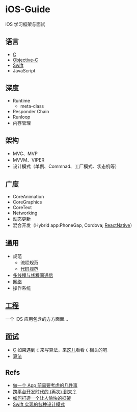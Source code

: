 # iOS-Guide
iOS 学习框架与面试

## 语言
-   [C](/C)
-   [Objective-C](/Objective-C)
-   [Swift](/Swift)
-   JavaScript

## 深度
-   Runtime
    +   meta-class
-   Responder Chain
-   Runloop
-   内存管理

## 架构
-   MVC、MVP
-   MVVM、VIPER
-   设计模式（单例、Commnad、工厂模式、状态机等）

## 广度
-   CoreAnimation
-   CoreGraphics
-   CoreText
-   Networking
-   动态更新
-   混合开发（Hybrid app:PhoneGap, Cordova; [ReactNative](https://github.com/ReactNativeGuide/RNGuideiOS)）

## 通用
-   规范
    +   流程规范
    +   [代码规范](https://github.com/shjborage/CodingStyle)
-   [多线程与线程间通信](CommonTech/MultiThread.md)
-   [网络](CommonTech/Networking)
-   操作系统

## [工程](CommonTech/Project.md)
一个 iOS 应用包含的方方面面...

## [面试](Interview/Overview.md)
-   [C](/C) 如果遇到 `C` 来写算法，来[这儿](/C)看看 `C` 相关的吧
-   [算法](Interview/Algorithm.md)


## Refs
-   [做一个 App 前需要考虑的几件事](https://mp.weixin.qq.com/s?__biz=MzAxMzE2Mjc2Ng==&mid=2652156015&idx=2&sn=d55bfe231d2b909707b1ca5ad36cc742&chksm=8046d00eb73159189a2933ac9409e03e4a824f45375357b54e7a2d4ff75769fd6e748859f695&scene=0&key=b616414e1e7508d0bf1f8f07bf47d7b68c1fcfec317acbcd06a73dce91736d7b9ccb99b0118f9e1e48ddaa2fa39c562c2ffd6be4842fc02af4100b07ba733fab410a5cf3172241bc31dd6cd53b700af9&ascene=0&uin=NTI5NTcyNzM1&devicetype=iMac+MacBookPro11%2C1+OSX+OSX+10.12.3&version=12020110&nettype=WIFI&fontScale=100&pass_ticket=gsS6p72H9%2B%2FyxYl329bTxlAaDUU72aH1Jsk833o6UuAi6iQu6cn2d0OyY0t6xxep)
-   [跨平台开发时代的 (再次) 到来？](https://onevcat.com/2015/03/cross-platform/)
-   [如何打造一个让人愉快的框架](https://onevcat.com/2016/01/create-framework/)
-   [Swift 实现的各种设计模式](https://github.com/ochococo/Design-Patterns-In-Swift)
